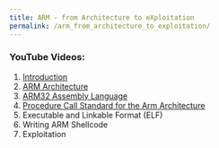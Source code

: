```yaml
---
title: ARM - from Architecture to eXploitation
permalink: /arm_from_architecture_to_exploitation/
---
```


### YouTube Videos:

1. [Introduction](https://www.youtube.com/watch?v=U_Wkixv0lSw)
2. [ARM Architecture](https://www.youtube.com/watch?v=ltIBxNMxlLw)
3. [ARM32 Assembly Language](https://www.youtube.com/watch?v=j1BH96HBTGU)
4. [Procedure Call Standard for the Arm Architecture](https://youtu.be/lJXfo88CAmc)
5. Executable and Linkable Format (ELF)
6. Writing ARM Shellcode
7. Exploitation
